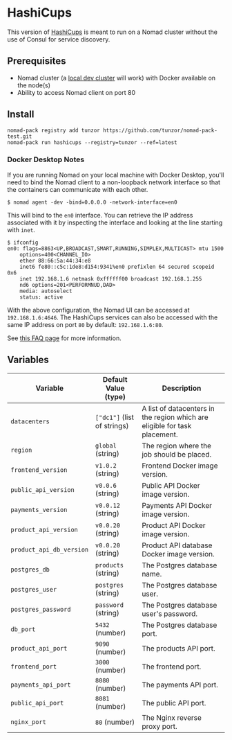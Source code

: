 # HashiCups

This version of [HashiCups](https://github.com/hashicorp-demoapp) is meant to run on a Nomad cluster without the use of Consul for service discovery.



## Prerequisites

- Nomad cluster (a [local dev cluster](https://learn.hashicorp.com/tutorials/nomad/get-started-run) will work) with Docker available on the node(s)
- Ability to access Nomad client on port 80

## Install 

```
nomad-pack registry add tunzor https://github.com/tunzor/nomad-pack-test.git
nomad-pack run hashicups --registry=tunzor --ref=latest
```

### Docker Desktop Notes
If you are running Nomad on your local machine with Docker Desktop, you'll need to bind the Nomad client to a non-loopback network interface so that the containers can communicate with each other.

```
$ nomad agent -dev -bind=0.0.0.0 -network-interface=en0
```

This will bind to the `en0` interface. You can retrieve the IP address associated with it by inspecting the interface and looking at the line starting with `inet`.

```
$ ifconfig
en0: flags=8863<UP,BROADCAST,SMART,RUNNING,SIMPLEX,MULTICAST> mtu 1500
	options=400<CHANNEL_IO>
	ether 88:66:5a:44:34:e8 
	inet6 fe80::c5c:1de8:d154:9341%en0 prefixlen 64 secured scopeid 0x6 
	inet 192.168.1.6 netmask 0xffffff00 broadcast 192.168.1.255
	nd6 options=201<PERFORMNUD,DAD>
	media: autoselect
	status: active
```

With the above configuration, the Nomad UI can be accessed at `192.168.1.6:4646`. The HashiCups services can also be accessed with the same IP address on port `80` by default: `192.168.1.6:80`.

See [this FAQ page](https://www.nomadproject.io/docs/faq#q-how-to-connect-to-my-host-network-when-using-docker-desktop-windows-and-macos) for more information.

## Variables

|Variable|Default Value (type)|Description|
|---|---|---|
|`datacenters`|`["dc1"]` (list of strings)|A list of datacenters in the region which are eligible for task placement.|
|`region`|`global` (string)|The region where the job should be placed.|
|`frontend_version`|`v1.0.2` (string)|Frontend Docker image version.|
|`public_api_version`|`v0.0.6` (string)|Public API Docker image version.|
|`payments_version`|`v0.0.12` (string)|Payments API Docker image version.|
|`product_api_version`|`v0.0.20` (string)|Product API Docker image version.|
|`product_api_db_version`|`v0.0.20` (string)|Product API database Docker image version.|
|`postgres_db`|`products` (string)|The Postgres database name.|
|`postgres_user`|`postgres` (string)|The Postgres database user.|
|`postgres_password`|`password` (string)|The Postgres database user's password.|
|`db_port`|`5432` (number)|The Postgres database port.|
|`product_api_port`|`9090` (number)|The products API port.|
|`frontend_port`|`3000` (number)|The frontend port.|
|`payments_api_port`|`8080` (number)|The payments API port.|
|`public_api_port`|`8081` (number)|The public API port.|
|`nginx_port`|`80` (number)|The Nginx reverse proxy port.|
